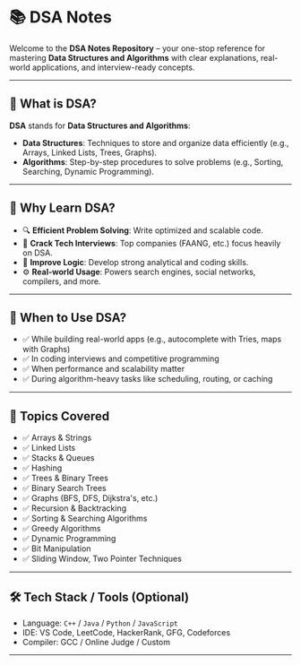 # 📚 DSA Notes 

Welcome to the **DSA Notes Repository** – your one-stop reference for mastering **Data Structures and Algorithms** with clear explanations, real-world applications, and interview-ready concepts.

---

## 🧠 What is DSA?

**DSA** stands for **Data Structures and Algorithms**:

- **Data Structures**: Techniques to store and organize data efficiently (e.g., Arrays, Linked Lists, Trees, Graphs).
- **Algorithms**: Step-by-step procedures to solve problems (e.g., Sorting, Searching, Dynamic Programming).

---

## 🚀 Why Learn DSA?

- 🔍 **Efficient Problem Solving**: Write optimized and scalable code.
- 💼 **Crack Tech Interviews**: Top companies (FAANG, etc.) focus heavily on DSA.
- 🧠 **Improve Logic**: Develop strong analytical and coding skills.
- ⚙️ **Real-world Usage**: Powers search engines, social networks, compilers, and more.

---

## 📅 When to Use DSA?

- ✅ While building real-world apps (e.g., autocomplete with Tries, maps with Graphs)
- ✅ In coding interviews and competitive programming
- ✅ When performance and scalability matter
- ✅ During algorithm-heavy tasks like scheduling, routing, or caching

---

## 📘 Topics Covered

- ✅ Arrays & Strings
- ✅ Linked Lists
- ✅ Stacks & Queues
- ✅ Hashing
- ✅ Trees & Binary Trees
- ✅ Binary Search Trees
- ✅ Graphs (BFS, DFS, Dijkstra's, etc.)
- ✅ Recursion & Backtracking
- ✅ Sorting & Searching Algorithms
- ✅ Greedy Algorithms
- ✅ Dynamic Programming
- ✅ Bit Manipulation
- ✅ Sliding Window, Two Pointer Techniques

---

## 🛠 Tech Stack / Tools (Optional)

- Language: `C++` / `Java` / `Python` / `JavaScript`
- IDE: VS Code, LeetCode, HackerRank, GFG, Codeforces
- Compiler: GCC / Online Judge / Custom

---

